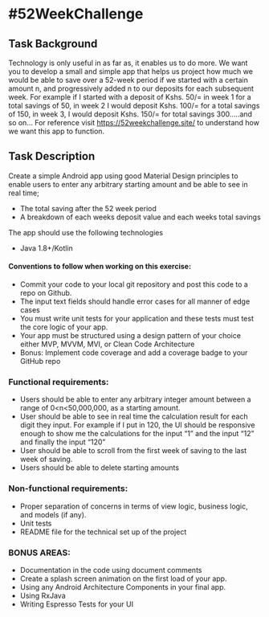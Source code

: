 # #52WeekChallenge

## Task Background
Technology is only useful in as far as, it enables us to do more. We want you to develop a small and simple app that helps us project how much we would be able to save over a 52-week period if we started with a certain amount n, and progressively added n to our deposits for each subsequent week. For example if I started with a deposit of Kshs. 50/= in week 1 for a total savings of 50, in week 2 I would deposit Kshs. 100/= for a total savings of 150, in week 3, I would deposit Kshs. 150/= for total savings 300…..and so on… 
For reference visit https://52weekchallenge.site/ to understand how we want this app to function.

## Task Description
Create a simple Android app using good Material Design principles to enable users to enter any arbitrary starting amount and be able to see in real time;
- The total saving after the 52 week period
- A breakdown of each weeks deposit value and each weeks total savings

The app should use the following technologies
- Java 1.8+/Kotlin

#### Conventions to follow when working on this exercise:
- Commit your code to your local git repository and post this code to a repo on Github.
- The input text fields should handle error cases for all manner of edge cases
- You must write unit tests for your application and these tests must test the core logic of your app.
- Your app must be structured using a design pattern of your choice either MVP, MVVM, MVI, or Clean Code Architecture
- Bonus: Implement code coverage and add a coverage badge to your GitHub repo


### Functional requirements:
- Users should be able to enter any arbitrary integer amount between a range of 0<n<50,000,000, as a starting amount.
- User should be able to see in real time the calculation result for each digit they input. For example if I put in 120, the UI should be responsive enough to show me the calculations for the input “1” and the input “12” and finally the input “120”
- User should be able to scroll from the first week of saving to the last week of saving.
- Users should be able to delete starting amounts

### Non-functional requirements:
- Proper separation of concerns in terms of view logic, business logic, and models (if any).
- Unit tests
- README file for the technical set up of the project


### BONUS AREAS:
- Documentation in the code using document comments
- Create a splash screen animation on the first load of your app.
- Using any Android Architecture Components in your final app.
- Using RxJava
- Writing Espresso Tests for your UI
